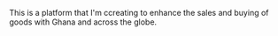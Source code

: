 This is a platform that I'm ccreating to enhance the sales and buying of goods with Ghana and across the globe.
